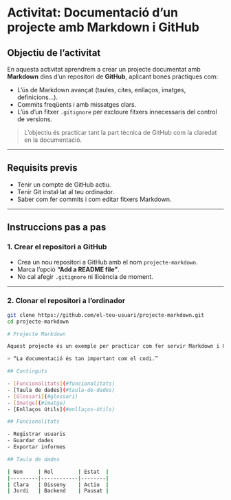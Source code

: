 # Activitat: Documentació d’un projecte amb Markdown i GitHub

## Objectiu de l’activitat

En aquesta activitat aprendrem a crear un projecte documentat amb **Markdown** dins d’un repositori de **GitHub**, aplicant bones pràctiques com:

- L’ús de Markdown avançat (taules, cites, enllaços, imatges, definicions...).
- Commits freqüents i amb missatges clars.
- L’ús d’un fitxer `.gitignore` per excloure fitxers innecessaris del control de versions.

> L’objectiu és practicar tant la part tècnica de GitHub com la claredat en la documentació.

---

## Requisits previs

- Tenir un compte de GitHub actiu.
- Tenir Git instal·lat al teu ordinador.
- Saber com fer commits i com editar fitxers Markdown.

---

## Instruccions pas a pas

### 1. Crear el repositori a GitHub

- Crea un nou repositori a GitHub amb el nom `projecte-markdown`.
- Marca l’opció **“Add a README file”**.
- No cal afegir `.gitignore` ni llicència de moment.

---

### 2. Clonar el repositori a l’ordinador

```bash
git clone https://github.com/el-teu-usuari/projecte-markdown.git
cd projecte-markdown

# Projecte Markdown

Aquest projecte és un exemple per practicar com fer servir Markdown i GitHub.

> “La documentació és tan important com el codi.”

## Continguts

- [Funcionalitats](#funcionalitats)
- [Taula de dades](#taula-de-dades)
- [Glossari](#glossari)
- [Imatge](#imatge)
- [Enllaços útils](#enllaços-útils)

## Funcionalitats

- Registrar usuaris
- Guardar dades
- Exportar informes

## Taula de dades

| Nom     | Rol        | Estat  |
|---------|------------|--------|
| Clara   | Disseny    | Actiu  |
| Jordi   | Backend    | Pausat |
